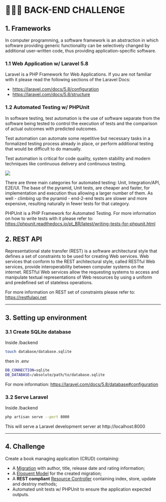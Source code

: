 # 👨🏻‍💻 BACK-END CHALLENGE

## 1. Frameworks

In computer programming, a software framework is an abstraction in which software providing generic functionality can be selectively changed by additional user-written code, thus providing application-specific software.

### 1.1 Web Application w/ Laravel 5.8

Laravel is a PHP Framework for Web Applications. If you are not familiar with it please read the following sections of the Laravel Docs:
- https://laravel.com/docs/5.8/configuration
- https://laravel.com/docs/5.8/structure

### 1.2 Automated Testing w/ PHPUnit

In software testing, test automation is the use of software separate from the software being tested to control the execution of tests and the comparison of actual outcomes with predicted outcomes.

Test automation can automate some repetitive but necessary tasks in a formalized testing process already in place, or perform additional testing that would be difficult to do manually.

Test automation is critical for code quality, system stability and modern techniques like continuous delivery and continuous testing.

![](https://static1.smartbear.co/smartbear/media/images/resources/articles/content/test-automation-pyramid.png)

There are three main categories for automated testing: Unit, Integration/API, E2E/UI. The base of the pyramid, Unit tests, are cheaper and faster, for implementation and execution thus allowing a larger number of them. As well - climbing up the pyramid - end-2-end tests are slower and more expensive, resulting naturally in fewer tests for that category.

PHPUnit is a PHP Framework for Automated Testing. For more information on how to write tests with it please refer to: https://phpunit.readthedocs.io/pt_BR/latest/writing-tests-for-phpunit.html

## 2. REST API

Representational state transfer (REST) is a software architectural style that defines a set of constraints to be used for creating Web services. Web services that conform to the REST architectural style, called RESTful Web services, provide interoperability between computer systems on the internet. RESTful Web services allow the requesting systems to access and manipulate textual representations of Web resources by using a uniform and predefined set of stateless operations.

For more information on REST set of constraints please refer to: https://restfulapi.net

---
## 3. Setting up environment

### 3.1 Create SQLite database
Inside /backend
```bash
touch database/database.sqlite
```
then in .env
```bash
DB_CONNECTION=sqlite
DB_DATABASE=/absolute/path/to/database.sqlite
```
For more information: https://laravel.com/docs/5.8/database#configuration

### 3.2 Serve Laravel
Inside /backend
```bash
php artisan serve --port 8000
```
This will serve a Laravel development server at http://localhost:8000

---
## 4. Challenge
Create a book managing application (CRUD) containing:
- A [Migration](https://laravel.com/docs/5.8/migrations#generating-migrations) with author, title, release date and rating information;
- A [Eloquent Model](https://laravel.com/docs/5.8/eloquent#defining-models) for the created migration;
- A **REST compliant** [Resource Controller](https://laravel.com/docs/5.8/controllers#resource-controllers) containing index, store, update and destroy methods;
- Automated unit tests w/ PHPUnit to ensure the application expected outputs.
